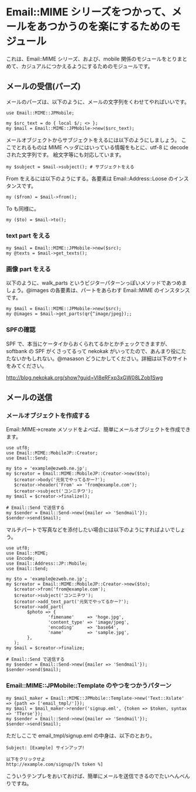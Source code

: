 Email::MIME シリーズをつかって、メールをあつかうのを楽にするためのモジュール
============================================================================

これは、Email::MIME シリーズ、および、mobile 関係のモジュールをとりまとめて、カジュアルにつかえるようにするためのモジュールです。

メールの受信(パーズ)
--------------------

メールのパーズは、以下のように、メールの文字列をくわせてやればいいです。

    use Email::MIME::JPMobile;

    my $src_text = do { local $/; <> };
    my $mail = Email::MIME::JPMobile->new($src_text);

メールオブジェクトからサブジェクトをえるには以下のようにしましょう。
ここでとれるものは MIME ヘッダにはいっている情報をもとに、utf-8 に decode された文字列です。
絵文字等にも対応しています。

    my $subject = $mail->subject(); # サブジェクトをえる

From をえるには以下のようにする。各要素は Email::Address::Loose のインスタンスです。

    my ($from) = $mail->from();

To も同様に。

    my ($to) = $mail->to();

### text part をえる

    my $mail = Email::MIME::JPMobile->new($src);
    my @texts = $mail->get_texts();

### 画像 part をえる

以下のように、walk_parts というビジターパターンっぽいメソッドであつめましょう。@images の各要素は、パートをあらわす Email::MIME のインスタンスです。

    my $mail = Email::MIME::JPMobile->new($src);
    my @images = $mail->get_parts(qr{^image/jpeg});;

### SPFの確認

SPF で、本当にケータイからおくられてるかとかチェックできますが、softbank の SPF がくさってるって nekokak がいってたので、あんまり役にたたないかもしれない。@masason どうにかしてください。詳細は以下のサイトをみてください。

http://blog.nekokak.org/show?guid=Vl8eRFxp3xGW08LZob1Swg

メールの送信
------------

### メールオブジェクトを作成する

Email::MIME->create メソッドをよべば、簡単にメールオブジェクトを作成できます。

    use utf8;
    use Email::MIME::MobileJP::Creator;
    use Email::Send;

    my $to = 'example@ezweb.ne.jp';
    my $creator = Email::MIME::MobileJP::Creator->new($to);
       $creator->body('元気でやってるかー?');
       $creator->header('From' => 'from@example.com');
       $creator->subject('コンニチワ');
    my $mail = $creator->finalize();

    # Email::Send で送信する
    my $sender = Email::Send->new({mailer => 'Sendmail'});
    $sender->send($mail);

マルチパートで写真などを添付したい場合には以下のようにすればよいでしょう。

    use utf8;
    use Email::MIME;
    use Encode;
    use Email::Address::JP::Mobile;
    use Email::Send;

    my $to = 'example@ezweb.ne.jp';
    my $creator = Email::MIME::MobileJP::Creator->new($to);
       $creator->from('from@example.com');
       $creator->subject('コンニチワ');
       $creator->add_text_part('元気でやってるかー?');
       $creator->add_part(
            $photo => {
                    'fimename'     => 'hoge.jpg',
                    'content_type' => 'image/jpeg',
                    'encoding'     => 'base64',
                    'name'         => 'sample.jpg',
            },
       );
    my $mail = $creator->finalize;

    # Email::Send で送信する
    my $sender = Email::Send->new({mailer => 'Sendmail'});
    $sender->send($mail);

### Email::MIME::JPMobile::Template のやつをつかうパターン

    my $mail_maker = Email::MIME::JPMobile::Template->new('Text::Xslate' => {path => ['email_tmpl/']});
    my $mail = $mail_maker->render('signup.eml', {token => $token, syntax => 'TTerse'});
    my $sender = Email::Send->new({mailer => 'Sendmail'});
    $sender->send($mail);

ただしここで email_tmpl/signup.eml の中身は、以下のとおり。

    Subject: [Example] サインアップ!

    以下をクリックせよ
    http://example.com/signup/[% token %]

こういうテンプレをおいておけば、簡単にメールを送信できるのでたいへんべんりですね。

